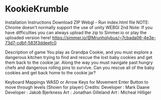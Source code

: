 # KookieKrumble
Installation Instructions
  Download ZIP Webgl - Run index.html file
  NOTE: Chrome doesn't normally support the use of unity WEBGl
  2nd Note: If you have difficulties you can always upload the zip to Simmer.io
    or play the uploaded version here! https://simmer.io/@Mrunholybus/~7cbada06-4e3e-73d7-cdbf-583f3ddeefc0

Description of game
  You play as Grandpa Cookie, and you must explore a dangerous kitchen trying to find and rescue the lost baby cookies and get them back to the cookie jar. Along the way you must navigate past hungry chefs and dangerous rolling pins to survive. Can you rescue all of the baby cookies and get back home to the cookie jar?
  
Keyboard Mappings
  WASD or Arrow Keys for Movement
  Enter Button to move through levels (Shown for player)
  Credits:
    Developer : Mark Daane
    Developer : Jakob Bjerkness
    Art : Jonathan Gilleland
    Art : Micheal Hilliger
